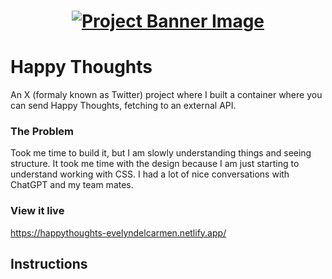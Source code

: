 <h1 align="center">
  <a href="">
    <img src="/src/assets/happy-thoughts.svg" alt="Project Banner Image">
  </a>
</h1>

# Happy Thoughts

An X (formaly known as Twitter) project where I built a container where you can send Happy Thoughts, fetching to an external API.

### The Problem
Took me time to build it, but I am slowly understanding things and seeing structure. It took me time with the design because I am just starting to understand working with CSS. I had a lot of nice conversations with ChatGPT and my team mates.

### View it live

https://happythoughts-evelyndelcarmen.netlify.app/

## Instructions


